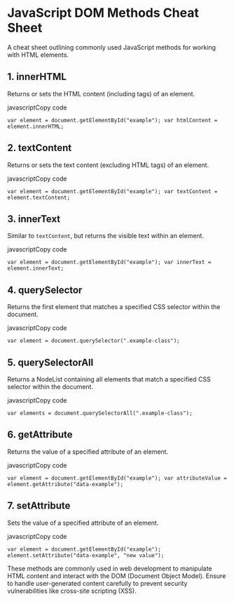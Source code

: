 JavaScript DOM Methods Cheat Sheet
==================================

A cheat sheet outlining commonly used JavaScript methods for working with HTML elements.

1\. innerHTML
-------------

Returns or sets the HTML content (including tags) of an element.

javascriptCopy code

`var element = document.getElementById("example");
var htmlContent = element.innerHTML;`

2\. textContent
---------------

Returns or sets the text content (excluding HTML tags) of an element.

javascriptCopy code

`var element = document.getElementById("example");
var textContent = element.textContent;`

3\. innerText
-------------

Similar to `textContent`, but returns the visible text within an element.

javascriptCopy code

`var element = document.getElementById("example");
var innerText = element.innerText;`

4\. querySelector
-----------------

Returns the first element that matches a specified CSS selector within the document.

javascriptCopy code

`var element = document.querySelector(".example-class");`

5\. querySelectorAll
--------------------

Returns a NodeList containing all elements that match a specified CSS selector within the document.

javascriptCopy code

`var elements = document.querySelectorAll(".example-class");`

6\. getAttribute
----------------

Returns the value of a specified attribute of an element.

javascriptCopy code

`var element = document.getElementById("example");
var attributeValue = element.getAttribute("data-example");`

7\. setAttribute
----------------

Sets the value of a specified attribute of an element.

javascriptCopy code

`var element = document.getElementById("example");
element.setAttribute("data-example", "new value");`

These methods are commonly used in web development to manipulate HTML content and interact with the DOM (Document Object Model). Ensure to handle user-generated content carefully to prevent security vulnerabilities like cross-site scripting (XSS).
